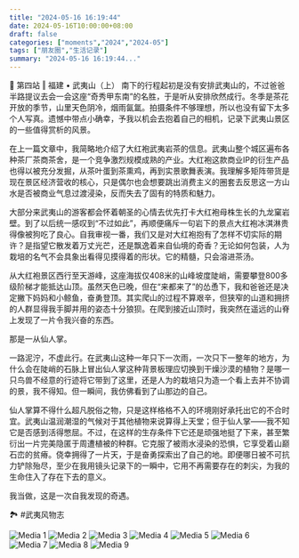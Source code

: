 ```yaml
---
title: "2024-05-16 16:19:44"
date: 2024-05-16T10:00:00+08:00
draft: false
categories: ["moments","2024","2024-05"]
tags: ["朋友圈","生活记录"]
summary: "2024-05-16 16:19:44..."
---
```


📍 第四站 ‖ 福建 • 武夷山（上）
​
南下的行程起初是没有安排武夷山的，不过爸爸半路提议去会一会这座“奇秀甲东南”的名胜，于是听从安排欣然成行。冬季是茶花开放的季节，山里天色阴冷，烟雨氤氲。拍摄条件不够理想，所以也没有留下太多个人写真。遗憾中带点小确幸，予我以机会去抱着自己的相机，记录下武夷山景区的一些值得赏析的风景。

在上一篇文章中，我简略地介绍了大红袍武夷岩茶的信息。武夷山整个城区遍布各种茶厂茶商茶舍，是一个竞争激烈规模成熟的产业。大红袍这款商业IP的衍生产品也得以被充分发掘，从茶叶蛋到茶熏鸡，再到实景歌舞表演。我理解多矩阵带货是现在景区经济营收的核心，只是偶尔也会想要跳出消费主义的圈套去反思这一方山水是否被商业气息过渡浸染，反而失去了固有的特质和魅力。

大部分来武夷山的游客都会怀着朝圣的心情去优先打卡大红袍母株生长的九龙窠岩壁。到了以后统一感叹到“不过如此”，再顺便痛斥一句岩下的景点大红袍冰淇淋贵得像被狗吃了良心。自我审视一番，我们又是对大红袍抱有了怎样不切实际的期许？是指望它散发着万丈光芒，还是飘逸着来自仙境的奇香？无论如何包装，人为栽培的名气不会具象出看得见摸得着的形状。它的精髓，只会溶进茶汤。

从大红袍景区西行至天游峰，这座海拔仅408米的山峰坡度陡峭，需要攀登800多级阶梯才能抵达山顶。虽然天色已晚，但在“来都来了”的怂恿下，我和爸爸还是决定撇下妈妈和小鲸鱼，奋勇登顶。其实爬山的过程不算艰辛，但狭窄的山道和拥挤的人群显得我手脚并用的姿态十分狼狈。在爬到接近山顶时，我突然在遥远的山脊上发现了一片令我兴奋的东西。

那是一从仙人掌。

一路泥泞，不虚此行。在武夷山这种一年只下一次雨，一次只下一整年的地方，为什么会在陡峭的石脉上冒出仙人掌这种背景板理应切换到干燥沙漠的植物？是哪一只鸟兽不经意的行迹将它带到了这里，还是人为的栽培只为造一个看上去并不协调的景，我不得知。但一瞬间，我仿佛看到了山那边的自己。

仙人掌算不得什么超凡脱俗之物，只是这样格格不入的环境刚好承托出它的不合时宜。武夷山温润潮湿的气候对于其他植物来说算得上天堂；但于仙人掌——我不知它是否感到活得憋屈。不过，在这样的生存条件下它还是顽强地挺了下来，甚至繁衍出一片完美隐匿于周遭植被的种群。它克服了被雨水浸染的恐惧，它享受着山巅石峦的贫瘠。侥幸拥得了一片天，于是奋勇探索出了自己的地。即便哪日被不可抗力铲除殆尽，至少在我用镜头记录下的一瞬中，它用不再需要存在的刺尖，为我的生命住入了存在下去的意义。

我当做，这是一次自我发现的奇遇。

🏞️ #武夷风物志

![Media 1](/Moments/photos/2024-05-16/202405161619440.jpg)
![Media 2](/Moments/photos/2024-05-16/202405161619441.jpg)
![Media 3](/Moments/photos/2024-05-16/202405161619442.jpg)
![Media 4](/Moments/photos/2024-05-16/202405161619443.jpg)
![Media 5](/Moments/photos/2024-05-16/202405161619444.jpg)
![Media 6](/Moments/photos/2024-05-16/202405161619445.jpg)
![Media 7](/Moments/photos/2024-05-16/202405161619446.jpg)
![Media 8](/Moments/photos/2024-05-16/202405161619447.jpg)
![Media 9](/Moments/photos/2024-05-16/202405161619448.jpg)

